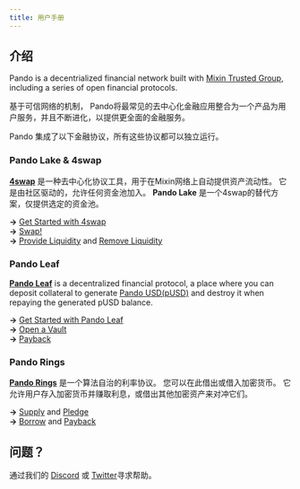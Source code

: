 ```yaml
---
title: 用户手册
---
```


## 介绍

Pando is a decentrialized financial network built with [Mixin Trusted Group](https://docs.pando.im/docs/security/mtg), including a series of open financial protocols.

基于可信网络的机制， Pando将最常见的去中心化金融应用整合为一个产品为用户服务，并且不断进化，以提供更全面的金融服务。

Pando 集成了以下金融协议，所有这些协议都可以独立运行。

### Pando Lake & 4swap

**[4swap](https://4swap.org)** 是一种去中心化协议工具，用于在Mixin网络上自动提供资产流动性。 它是由社区驱动的，允许任何资金池加入。 **Pando Lake** 是一个4swap的替代方案，仅提供选定的资金池。

**→** [Get Started with 4swap](https://docs.pando.im/docs/lake/tutorials/get-started)  
**→** [Swap!](https://docs.pando.im/docs/lake/tutorials/swapping)  
**→** [Provide Liquidity](https://docs.pando.im/docs/lake/tutorials/providing-liquidity) and [Remove Liquidity](https://docs.pando.im/docs/lake/tutorials/removing-liquidity)

### Pando Leaf

[**Pando Leaf**](leaf/intro) is a decentralized financial protocol, a place where you can deposit collateral to generate  [Pando USD(pUSD)](https://docs.pando.im/docs/leaf/pusd) and destroy it when repaying the generated pUSD balance.

**→** [Get Started with Pando Leaf](https://docs.pando.im/docs/leaf/tutorials/get-started)  
**→** [Open a Vault](https://docs.pando.im/docs/leaf/tutorials/open-vault)  
**→** [Payback](https://docs.pando.im/docs/leaf/tutorials/payback)


### Pando Rings

[**Pando Rings**](rings/intro) 是一个算法自治的利率协议。 您可以在此借出或借入加密货币。 它允许用户存入加密货币并赚取利息，或借出其他加密资产来对冲它们。

**→** [Supply](https://docs.pando.im/docs/rings/tutorials/how-to-supply) and [Pledge](https://docs.pando.im/docs/rings/tutorials/how-to-pledge)   
**→** [Borrow](https://docs.pando.im/docs/rings/tutorials/how-to-borrow) and [Payback](https://docs.pando.im/docs/rings/tutorials/how-to-repay)

## 问题？

通过我们的 [Discord](https://discord.gg/CNS4QQ6w5u) 或 [Twitter](https://twitter.com/pando_im)寻求帮助。
